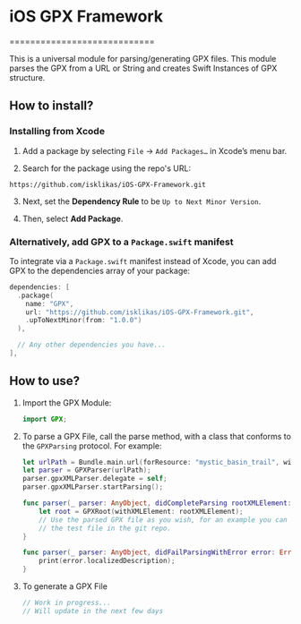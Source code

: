 # iOS GPX Framework
============================

This is a universal module for parsing/generating GPX files.
This module parses the GPX from a URL or String and creates Swift Instances of GPX structure. 

How to install?
---------------------------------

### Installing from Xcode

1. Add a package by selecting `File` → `Add Packages…` in Xcode’s menu bar.

2. Search for the package using the repo's URL:
```console
https://github.com/isklikas/iOS-GPX-Framework.git
```

3. Next, set the **Dependency Rule** to be `Up to Next Minor Version`.

4. Then, select **Add Package**.

### Alternatively, add GPX to a `Package.swift` manifest

To integrate via a `Package.swift` manifest instead of Xcode, you can add GPX to the dependencies array of your package:

```swift
dependencies: [
  .package(
    name: "GPX",
    url: "https://github.com/isklikas/iOS-GPX-Framework.git",
    .upToNextMinor(from: "1.0.0")
  ),

  // Any other dependencies you have...
],
```

How to use?
---------------------------------

1. Import the GPX Module:

    ```swift
    import GPX;
    ```
    
2. To parse a GPX File, call the parse method, with a class that conforms to the `GPXParsing` protocol. For example:

    ```swift
    let urlPath = Bundle.main.url(forResource: "mystic_basin_trail", withExtension: "gpx");
    let parser = GPXParser(urlPath);
    parser.gpxXMLParser.delegate = self;
    parser.gpxXMLParser.startParsing();
    
    func parser(_ parser: AnyObject, didCompleteParsing rootXMLElement: GPXXMLElement) {
        let root = GPXRoot(withXMLElement: rootXMLElement);
        // Use the parsed GPX file as you wish, for an example you can refer to 
        // the test file in the git repo.
    }
    
    func parser(_ parser: AnyObject, didFailParsingWithError error: Error) {
        print(error.localizedDescription);
    }
    ```
    
3. To generate a GPX File

    ```swift
    // Work in progress...
    // Will update in the next few days
    ```
    
